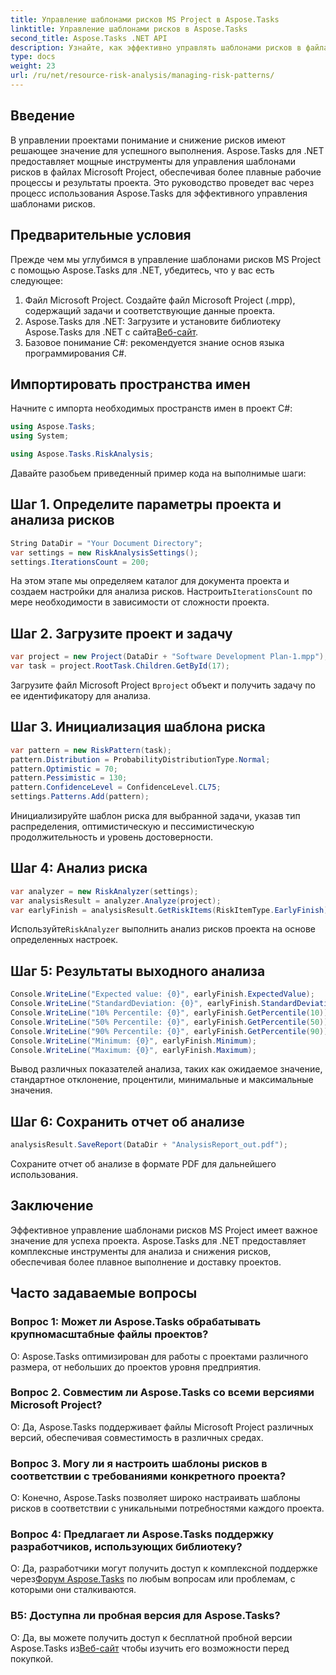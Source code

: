 ```yaml
---
title: Управление шаблонами рисков MS Project в Aspose.Tasks
linktitle: Управление шаблонами рисков в Aspose.Tasks
second_title: Aspose.Tasks .NET API
description: Узнайте, как эффективно управлять шаблонами рисков в файлах Microsoft Project с помощью Aspose.Tasks для .NET. Улучшайте результаты проектов с помощью мощных инструментов анализа рисков.
type: docs
weight: 23
url: /ru/net/resource-risk-analysis/managing-risk-patterns/
---
```

## Введение
В управлении проектами понимание и снижение рисков имеют решающее значение для успешного выполнения. Aspose.Tasks для .NET предоставляет мощные инструменты для управления шаблонами рисков в файлах Microsoft Project, обеспечивая более плавные рабочие процессы и результаты проекта. Это руководство проведет вас через процесс использования Aspose.Tasks для эффективного управления шаблонами рисков.

## Предварительные условия

Прежде чем мы углубимся в управление шаблонами рисков MS Project с помощью Aspose.Tasks для .NET, убедитесь, что у вас есть следующее:

1. Файл Microsoft Project. Создайте файл Microsoft Project (.mpp), содержащий задачи и соответствующие данные проекта.
2.  Aspose.Tasks для .NET: Загрузите и установите библиотеку Aspose.Tasks для .NET с сайта[Веб-сайт](https://releases.aspose.com/tasks/net/).
3. Базовое понимание C#: рекомендуется знание основ языка программирования C#.

## Импортировать пространства имен

Начните с импорта необходимых пространств имен в проект C#:

```csharp
using Aspose.Tasks;
using System;

using Aspose.Tasks.RiskAnalysis;
```

Давайте разобьем приведенный пример кода на выполнимые шаги:

## Шаг 1. Определите параметры проекта и анализа рисков

```csharp
String DataDir = "Your Document Directory";
var settings = new RiskAnalysisSettings();
settings.IterationsCount = 200;
```

На этом этапе мы определяем каталог для документа проекта и создаем настройки для анализа рисков. Настроить`IterationsCount` по мере необходимости в зависимости от сложности проекта.

## Шаг 2. Загрузите проект и задачу

```csharp
var project = new Project(DataDir + "Software Development Plan-1.mpp");
var task = project.RootTask.Children.GetById(17);
```

 Загрузите файл Microsoft Project в`project` объект и получить задачу по ее идентификатору для анализа.

## Шаг 3. Инициализация шаблона риска

```csharp
var pattern = new RiskPattern(task);
pattern.Distribution = ProbabilityDistributionType.Normal;
pattern.Optimistic = 70;
pattern.Pessimistic = 130;
pattern.ConfidenceLevel = ConfidenceLevel.CL75;
settings.Patterns.Add(pattern);
```

Инициализируйте шаблон риска для выбранной задачи, указав тип распределения, оптимистическую и пессимистическую продолжительность и уровень достоверности.

## Шаг 4: Анализ риска

```csharp
var analyzer = new RiskAnalyzer(settings);
var analysisResult = analyzer.Analyze(project);
var earlyFinish = analysisResult.GetRiskItems(RiskItemType.EarlyFinish).Get(project.RootTask);
```

 Используйте`RiskAnalyzer` выполнить анализ рисков проекта на основе определенных настроек.

## Шаг 5: Результаты выходного анализа

```csharp
Console.WriteLine("Expected value: {0}", earlyFinish.ExpectedValue);
Console.WriteLine("StandardDeviation: {0}", earlyFinish.StandardDeviation);
Console.WriteLine("10% Percentile: {0}", earlyFinish.GetPercentile(10));
Console.WriteLine("50% Percentile: {0}", earlyFinish.GetPercentile(50));
Console.WriteLine("90% Percentile: {0}", earlyFinish.GetPercentile(90));
Console.WriteLine("Minimum: {0}", earlyFinish.Minimum);
Console.WriteLine("Maximum: {0}", earlyFinish.Maximum);
```

Вывод различных показателей анализа, таких как ожидаемое значение, стандартное отклонение, процентили, минимальные и максимальные значения.

## Шаг 6: Сохранить отчет об анализе

```csharp
analysisResult.SaveReport(DataDir + "AnalysisReport_out.pdf");
```

Сохраните отчет об анализе в формате PDF для дальнейшего использования.

## Заключение

Эффективное управление шаблонами рисков MS Project имеет важное значение для успеха проекта. Aspose.Tasks для .NET предоставляет комплексные инструменты для анализа и снижения рисков, обеспечивая более плавное выполнение и доставку проектов.

## Часто задаваемые вопросы

### Вопрос 1: Может ли Aspose.Tasks обрабатывать крупномасштабные файлы проектов?

О: Aspose.Tasks оптимизирован для работы с проектами различного размера, от небольших до проектов уровня предприятия.

### Вопрос 2. Совместим ли Aspose.Tasks со всеми версиями Microsoft Project?

О: Да, Aspose.Tasks поддерживает файлы Microsoft Project различных версий, обеспечивая совместимость в различных средах.

### Вопрос 3. Могу ли я настроить шаблоны рисков в соответствии с требованиями конкретного проекта?

О: Конечно, Aspose.Tasks позволяет широко настраивать шаблоны рисков в соответствии с уникальными потребностями каждого проекта.

### Вопрос 4: Предлагает ли Aspose.Tasks поддержку разработчиков, использующих библиотеку?

 О: Да, разработчики могут получить доступ к комплексной поддержке через[Форум Aspose.Tasks](https://forum.aspose.com/c/tasks/15) по любым вопросам или проблемам, с которыми они сталкиваются.

### В5: Доступна ли пробная версия для Aspose.Tasks?

 О: Да, вы можете получить доступ к бесплатной пробной версии Aspose.Tasks из[Веб-сайт](https://releases.aspose.com/) чтобы изучить его возможности перед покупкой.